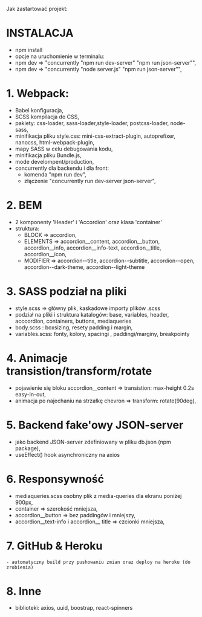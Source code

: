 Jak zastartować projekt: 

# INSTALACJA
   - npm install
   - opcje na uruchomienie w terminalu:
   - npm dev  => "concurrently \"npm run dev-server\" \"npm run json-server\"",
   - npm dev  => "concurrently \"node server.js\" \"npm run json-server\"",



# 1. Webpack: 
   - Babel konfiguracja,
   - SCSS kompilacja do CSS,
   - pakiety: css-loader, sass-loader,style-loader, postcss-loader, node-sass,
   - minifikacja pliku style.css: mini-css-extract-plugin, autoprefixer, nanocss, html-webpack-plugin,
   - mapy SASS w celu debugowania kodu,
   - minifikacja pliku Bundle.js,
   - mode develompent/production,     
   - concurrently dla backendu i dla front:
      - komenda "npm run dev",  
      - złączenie "concurrently run dev-server json-server",
   
# 2. BEM 
  - 2 komponenty 'Header' i 'Accordion' oraz klasa 'container'
  - struktura: 
    - BLOCK => accordion,
    - ELEMENTS => accordion__content, accordion__button, accordion__info, accordion__info-text, accordion__title, accordion__icon, 
    - MODIFIER => accordion--title, accordion--subtitle, accordion--open, accordion--dark-theme, accordion--light-theme 
    
# 3. SASS podział na pliki    
   - style.scss  =>  główny plik, kaskadowe importy plików .scss 
   - podział na pliki i struktura katalogów: base, variables, header, acccordion, containers, buttons, mediaqueries   
   - body.scss : boxsizing, resety padding i margin, 
   - variables.scss: fonty, kolory, spacingi , paddingi/marginy, breakpointy
# 4. Animacje transistion/transform/rotate 
   - pojawienie się bloku accordion__content =>  transistion: max-height 0.2s easy-in-out, 
   - animacja po najechaniu na strzałkę chevron => transform: rotate(90deg),
   
# 5. Backend fake'owy JSON-server
   - jako backend JSON-server zdefiniowany w pliku db.json (npm package),  
   - useEffect() hook asynchroniczny na axios 
   
# 6. Responsywność
   - mediaqueries.scss osobny plik z media-queries dla ekranu poniżej 900px,
   - container => szerokość mniejsza,
   - accordion__button => bez paddingów i mniejszy, 
   - accordion__text-info i accordion__ title => czcionki mniejsza, 
   
# 7. GitHub & Heroku
    - automatyczny build przy pushowaniu zmian oraz deploy na heroku (do zrobienia)
    
# 8. Inne
  - biblioteki: axios, uuid, boostrap, react-spinners
